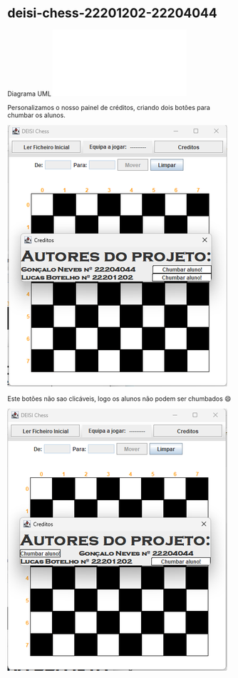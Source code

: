 # deisi-chess-22201202-22204044
Diagrama UML
![](deisi-chess-22201202-22204044.pdf?raw=true "Diagrama UML")

Personalizamos o nosso painel de créditos, criando dois botões para chumbar os alunos.

![](step1creditos.png?raw=true "Painel inicial")

Este botões não sao clicáveis, logo os alunos não podem ser chumbados :smile:

![](step2creditos.png?raw=true "Botao inclicavel")
